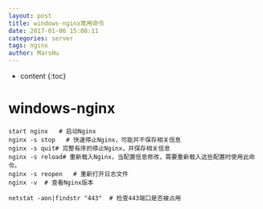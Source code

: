 ```yaml
---
layout: post
title: windows-nginx常用命令
date: 2017-01-06 15:08:11
categories: server
tags: nginx
author: MarsHu
---
```


* content
{:toc}

# windows-nginx #
    start nginx   # 启动Nginx
    nginx -s stop   # 快速停止Nginx，可能并不保存相关信息
    nginx -s quit# 完整有序的停止Nginx，并保存相关信息
    nginx -s reload# 重新载入Nginx，当配置信息修改，需要重新载入这些配置时使用此命令。
    nginx -s reopen   # 重新打开日志文件
    nginx -v  # 查看Nginx版本
    
    netstat -aon|findstr "443"  # 检查443端口是否被占用